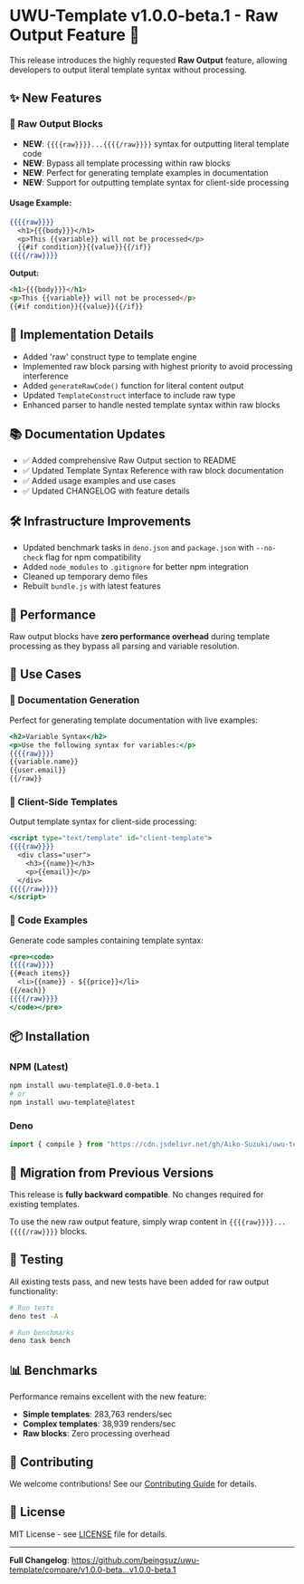 # UWU-Template v1.0.0-beta.1 - Raw Output Feature 🎉

This release introduces the highly requested **Raw Output** feature, allowing
developers to output literal template syntax without processing.

## ✨ New Features

### 🔮 Raw Output Blocks

- **NEW**: `{{{{raw}}}}...{{{{/raw}}}}` syntax for outputting literal template
  code
- **NEW**: Bypass all template processing within raw blocks
- **NEW**: Perfect for generating template examples in documentation
- **NEW**: Support for outputting template syntax for client-side processing

#### Usage Example:

```handlebars
{{{{raw}}}}
  <h1>{{{body}}}</h1>
  <p>This {{variable}} will not be processed</p>
  {{#if condition}}{{value}}{{/if}}
{{{{/raw}}}}
```

**Output:**

```html
<h1>{{{body}}}</h1>
<p>This {{variable}} will not be processed</p>
{{#if condition}}{{value}}{{/if}}
```

## 🔧 Implementation Details

- Added 'raw' construct type to template engine
- Implemented raw block parsing with highest priority to avoid processing
  interference
- Added `generateRawCode()` function for literal content output
- Updated `TemplateConstruct` interface to include raw type
- Enhanced parser to handle nested template syntax within raw blocks

## 📚 Documentation Updates

- ✅ Added comprehensive Raw Output section to README
- ✅ Updated Template Syntax Reference with raw block documentation
- ✅ Added usage examples and use cases
- ✅ Updated CHANGELOG with feature details

## 🛠️ Infrastructure Improvements

- Updated benchmark tasks in `deno.json` and `package.json` with `--no-check`
  flag for npm compatibility
- Added `node_modules` to `.gitignore` for better npm integration
- Cleaned up temporary demo files
- Rebuilt `bundle.js` with latest features

## 🚀 Performance

Raw output blocks have **zero performance overhead** during template processing
as they bypass all parsing and variable resolution.

## 🎯 Use Cases

### 📖 Documentation Generation

Perfect for generating template documentation with live examples:

```handlebars
<h2>Variable Syntax</h2>
<p>Use the following syntax for variables:</p>
{{{{raw}}}}
{{variable.name}}
{{user.email}}
{{/raw}}
```

### 🔄 Client-Side Templates

Output template syntax for client-side processing:

```handlebars
<script type="text/template" id="client-template">
{{{{raw}}}}
  <div class="user">
    <h3>{{name}}</h3>
    <p>{{email}}</p>
  </div>
{{{{/raw}}}}
</script>
```

### 📝 Code Examples

Generate code samples containing template syntax:

```handlebars
<pre><code>
{{{{raw}}}}
{{#each items}}
  <li>{{name}} - ${{price}}</li>
{{/each}}
{{{{/raw}}}}
</code></pre>
```

## 📦 Installation

### NPM (Latest)

```bash
npm install uwu-template@1.0.0-beta.1
# or
npm install uwu-template@latest
```

### Deno

```typescript
import { compile } from "https://cdn.jsdelivr.net/gh/Aiko-Suzuki/uwu-template@v1.0.0-beta.1/bundle.js";
```

## 🔄 Migration from Previous Versions

This release is **fully backward compatible**. No changes required for existing
templates.

To use the new raw output feature, simply wrap content in
`{{{{raw}}}}...{{{{/raw}}}}` blocks.

## 🧪 Testing

All existing tests pass, and new tests have been added for raw output
functionality:

```bash
# Run tests
deno test -A

# Run benchmarks
deno task bench
```

## 📊 Benchmarks

Performance remains excellent with the new feature:

- **Simple templates**: 283,763 renders/sec
- **Complex templates**: 38,939 renders/sec
- **Raw blocks**: Zero processing overhead

## 🤝 Contributing

We welcome contributions! See our [Contributing Guide](README.md#contributing)
for details.

## 📄 License

MIT License - see [LICENSE](LICENSE) file for details.

---

**Full Changelog**:
https://github.com/beingsuz/uwu-template/compare/v1.0.0-beta...v1.0.0-beta.1
